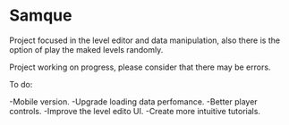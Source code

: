 # Samque

Project focused in the level editor and data manipulation, also there is the option of play the maked levels randomly.

Project working on progress, please consider that there may be errors.

To do:

-Mobile version.
-Upgrade loading data perfomance.
-Better player controls.
-Improve the level edito UI.
-Create more intuitive tutorials.
